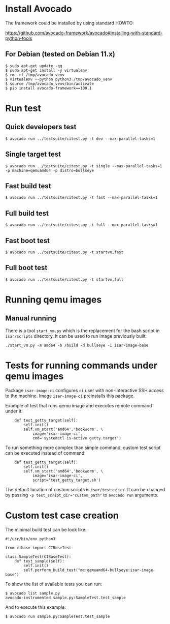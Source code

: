 # Install Avocado

The framework could be installed by using standard HOWTO:

  https://github.com/avocado-framework/avocado#installing-with-standard-python-tools

## For Debian (tested on Debian 11.x)

```
$ sudo apt-get update -qq
$ sudo apt-get install -y virtualenv
$ rm -rf /tmp/avocado_venv
$ virtualenv --python python3 /tmp/avocado_venv
$ source /tmp/avocado_venv/bin/activate
$ pip install avocado-framework==100.1
```

# Run test

## Quick developers test

```
$ avocado run ../testsuite/citest.py -t dev --max-parallel-tasks=1
```

## Single target test

```
$ avocado run ../testsuite/citest.py -t single --max-parallel-tasks=1 -p machine=qemuamd64 -p distro=bullseye
```

## Fast build test

```
$ avocado run ../testsuite/citest.py -t fast --max-parallel-tasks=1
```

## Full build test

```
$ avocado run ../testsuite/citest.py -t full --max-parallel-tasks=1
```

## Fast boot test

```
$ avocado run ../testsuite/citest.py -t startvm,fast
```

## Full boot test

```
$ avocado run ../testsuite/citest.py -t startvm,full
```

# Running qemu images

## Manual running

There is a tool `start_vm.py` which is the replacement for the bash script in
`isar/scripts` directory. It can be used to run image previously built:

```
./start_vm.py -a amd64 -b /build -d bullseye -i isar-image-base
```

# Tests for running commands under qemu images

Package `isar-image-ci` configures `ci` user with non-interactive SSH access
to the machine. Image `isar-image-ci` preinstalls this package.

Example of test that runs qemu image and executes remote command under it:

```
    def test_getty_target(self):
        self.init()
        self.vm_start('amd64','bookworm', \
            image='isar-image-ci',
            cmd='systemctl is-active getty.target')
```

To run something more complex than simple command, custom test script
can be executed instead of command:

```
    def test_getty_target(self):
        self.init()
        self.vm_start('amd64','bookworm', \
            image='isar-image-ci',
            script='test_getty_target.sh')
```

The default location of custom scripts is `isar/testsuite/`. It can be changed
by passing `-p test_script_dir="custom_path"` to `avocado run`
arguments.

# Custom test case creation

The minimal build test can be look like:

```
#!/usr/bin/env python3

from cibase import CIBaseTest

class SampleTest(CIBaseTest):
    def test_sample(self):
        self.init()
        self.perform_build_test("mc:qemuamd64-bullseye:isar-image-base")
```

To show the list of available tests you can run:

```
$ avocado list sample.py
avocado-instrumented sample.py:SampleTest.test_sample
```

And to execute this example:

```
$ avocado run sample.py:SampleTest.test_sample
```

